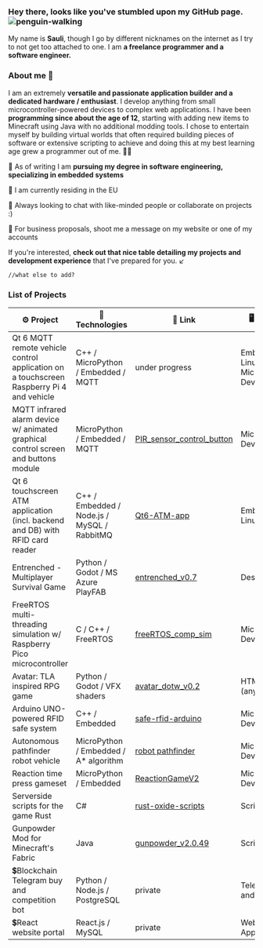 ### Hey there, looks like you've stumbled upon my GitHub page. ![penguin-walking](https://github.com/slmksav/slmksav/assets/87731856/078474b9-2114-468d-95c4-6787ce313373)

My name is **Sauli**, though I go by different nicknames on the internet as I try to not get too attached to one. I am **a freelance programmer and a software engineer.**

### About me 👤
I am an extremely **versatile and passionate application builder and a dedicated hardware /  enthusiast**. I develop anything from small microcontroller-powered devices to complex web applications. I have been **programming since about the age of 12**, starting with adding new items to Minecraft using Java with no additional modding tools. I chose to entertain myself by building virtual worlds that often required building pieces of software or extensive scripting to achieve and doing this at my best learning age grew a programmer out of me. 👨‍💻‍

📝 As of writing I am **pursuing my degree in software engineering, specializing in embedded systems**

📍 I am currently residing in the EU

💬 Always looking to chat with like-minded people or collaborate on projects :)

💼 For business proposals, shoot me a message on my website or one of my accounts

If you're interested, **check out that nice table detailing my projects and development experience** that I've prepared for you. ↙️

```//what else to add?```

### List of Projects

| ⚙️ Project | 🔨 Technologies | 🔗 Link | 🖥️ Platform |
|---------|--------------|------|--------|
| Qt 6 MQTT remote vehicle control application on a touchscreen Raspberry Pi 4 and vehicle | C++ / MicroPython / Embedded / MQTT | under progress | Embedded Linux and Microcontroller Device|
| MQTT infrared alarm device w/ animated graphical control screen and buttons module | MicroPython / Embedded / MQTT | [PIR_sensor_control_button](https://github.com/slmksav/RPi-pico-projects/tree/main/micropython) | Microcontroller Device |
| Qt 6 touchscreen ATM application (incl. backend and DB) with RFID card reader | C++ / Embedded / Node.js / MySQL / RabbitMQ | [Qt6-ATM-app](https://github.com/slmksav/Qt6-ATM-app) | Embedded Linux |
| Entrenched - Multiplayer Survival Game | Python / Godot / MS Azure PlayFAB | [entrenched_v0.7](https://github.com/slmksav/entrenched_v0.7) | Desktop |
| FreeRTOS multi-threading simulation w/ Raspberry Pico microcontroller | C / C++ / FreeRTOS | [freeRTOS_comp_sim](https://github.com/slmksav/RPi-pico-projects/tree/main/pico-c%2B%2B/freeRTOS_comp_sim) | Microcontroller Device |
| Avatar: TLA inspired RPG game | Python / Godot / VFX shaders | [avatar_dotw_v0.2](https://github.com/slmksav/avatar_dotw_v0.2) | HTML5 app (any) |
| Arduino UNO-powered RFID safe system | C++ / Embedded | [safe-rfid-arduino](https://github.com/slmksav/safe-rfid-arduino) | Microcontroller Device |
| Autonomous pathfinder robot vehicle | MicroPython / Embedded / A* algorithm | [robot pathfinder](https://github.com/slmksav/RPi-pico-projects/tree/main/micropython/robot%20pathfinder) | Microcontroller Device |
| Reaction time press gameset | MicroPython / Embedded | [ReactionGameV2](https://github.com/slmksav/RPi-pico-projects/tree/main/micropython/reaction_time_game/Program) | Microcontroller Device |
| Serverside scripts for the game Rust | C# | [rust-oxide-scripts](https://github.com/slmksav/RPi-pico-projects/tree/main/micropython/reaction_time_game/Program)| Script / mod |
| Gunpowder Mod for Minecraft's Fabric | Java | [gunpowder_v2.0.49](https://github.com/slmksav/gunpowder_v2.0.49)| Script / mod |
| 💲Blockchain Telegram buy and competition bot | Python / Node.js / PostgreSQL | private | Telegram (bot and channel) |
| 💲React website portal | React.js / MySQL | private | Web Application |
